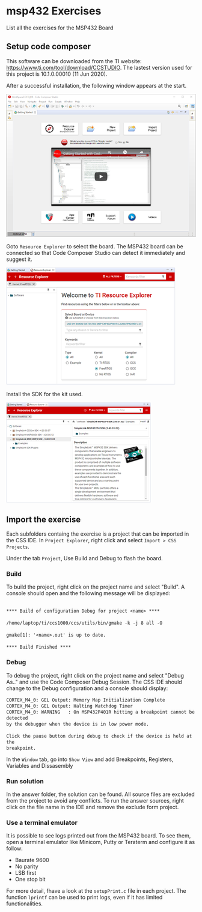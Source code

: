 # msp432 Exercises

List all the exercises for the MSP432 Board

## Setup code composer

This software can be downloaded from the TI website: https://www.ti.com/tool/download/CCSTUDIO. The lastest version used for this project is 10.1.0.00010 (11 Jun 2020).

After a successful installation, the following window appears at the start.

![Starting](doc/step1.png)

Goto `Resource Explorer` to select the board. The MSP432 board can be connected
so that Code Composer Studio can detect it immediately and suggest it.

![Ressource Explorer](doc/step2.png)

Install the SDK for the kit used.

![Install SDK](doc/step3.png)

## Import the exercise

Each subfolders containg the exercise is a project that can be imported in
the CSS IDE. In `Project Explorer`, right click and select
`Import > CSS Projects`.

Under the tab `Project`, Use Build and Debug to flash the board.

### Build
To build the project, right click on the project name and select "Build". A
console should open and the following message will be displayed:

```

**** Build of configuration Debug for project <name> ****

/home/laptop/ti/ccs1000/ccs/utils/bin/gmake -k -j 8 all -O 
 
gmake[1]: '<name>.out' is up to date.

**** Build Finished ****
```

### Debug
To debug the project, right click on the project name and select "Debug As.."
and use the Code Composer Debug Session. The CSS IDE should change to the Debug
configuration and a console should display:

```
CORTEX_M4_0: GEL Output: Memory Map Initialization Complete
CORTEX_M4_0: GEL Output: Halting Watchdog Timer
CORTEX_M4_0: WARNING   : On MSP432P401R hitting a breakpoint cannot be detected
by the debugger when the device is in low power mode.

Click the pause button during debug to check if the device is held at the
breakpoint.
```

In the `Window` tab, go into `Show View` and add Breakpoints, Registers,
Variables and Dissasembly

### Run solution

In the answer folder, the solution can be found. All source files are excluded
from the project to avoid any conflicts. To run the answer sources, right click
on the file name in the IDE and remove the exclude form project.

### Use a terminal emulator

It is possible to see logs printed out from the MSP432 board. To see them, open
a terminal emulator like Minicom, Putty or Teraterm and configure it as follow:
- Baurate 9600
- No parity
- LSB first
- One stop bit

For more detail, fhave a look at the `setupPrint.c` file in each project.
The function `lprintf` can be used to print logs, even if it has limited
functionalities.
